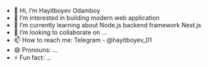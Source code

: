 - 👋 Hi, I’m Hayitboyev Odamboy
- 👀 I’m interested in building modern web application
- 🌱 I’m currently learning about Node.js backend framework Nest.js
- 💞️ I’m looking to collaborate on ...
- 📫 How to reach me: Telegram - @hayitboyev_01
- 😄 Pronouns: ...
- ⚡ Fun fact: ...

<!---
hayitboyev0255/hayitboyev0255 is a ✨ special ✨ repository because its `README.md` (this file) appears on your GitHub profile.
You can click the Preview link to take a look at your changes.
--->
